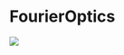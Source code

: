 # FourierOptics
![](https://github.com/lihua-cat/FourierOptics.jl/blob/main/notebooks/spiral_polychromatic.gif)

